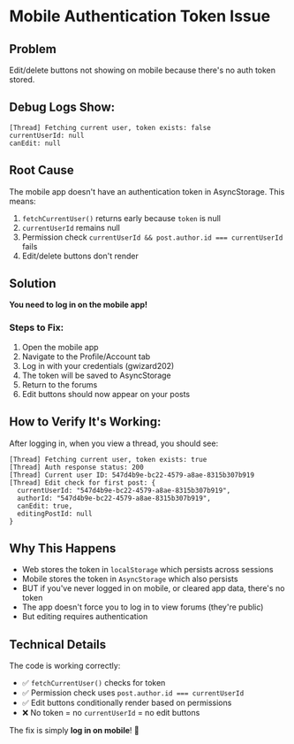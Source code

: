 # Mobile Authentication Token Issue

## Problem
Edit/delete buttons not showing on mobile because there's no auth token stored.

## Debug Logs Show:
```
[Thread] Fetching current user, token exists: false
currentUserId: null
canEdit: null
```

## Root Cause
The mobile app doesn't have an authentication token in AsyncStorage. This means:
1. `fetchCurrentUser()` returns early because `token` is null
2. `currentUserId` remains null
3. Permission check `currentUserId && post.author.id === currentUserId` fails
4. Edit/delete buttons don't render

## Solution
**You need to log in on the mobile app!**

### Steps to Fix:
1. Open the mobile app
2. Navigate to the Profile/Account tab
3. Log in with your credentials (gwizard202)
4. The token will be saved to AsyncStorage
5. Return to the forums
6. Edit buttons should now appear on your posts

## How to Verify It's Working:
After logging in, when you view a thread, you should see:
```
[Thread] Fetching current user, token exists: true
[Thread] Auth response status: 200
[Thread] Current user ID: 547d4b9e-bc22-4579-a8ae-8315b307b919
[Thread] Edit check for first post: {
  currentUserId: "547d4b9e-bc22-4579-a8ae-8315b307b919",
  authorId: "547d4b9e-bc22-4579-a8ae-8315b307b919",
  canEdit: true,
  editingPostId: null
}
```

## Why This Happens
- Web stores the token in `localStorage` which persists across sessions
- Mobile stores the token in `AsyncStorage` which also persists
- BUT if you've never logged in on mobile, or cleared app data, there's no token
- The app doesn't force you to log in to view forums (they're public)
- But editing requires authentication

## Technical Details
The code is working correctly:
- ✅ `fetchCurrentUser()` checks for token
- ✅ Permission check uses `post.author.id === currentUserId`
- ✅ Edit buttons conditionally render based on permissions
- ❌ No token = no `currentUserId` = no edit buttons

The fix is simply **log in on mobile**! 📱
